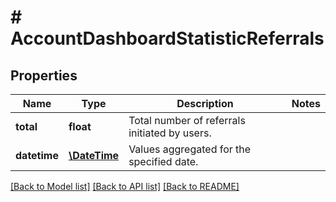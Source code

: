 # # AccountDashboardStatisticReferrals

## Properties

Name | Type | Description | Notes
------------ | ------------- | ------------- | -------------
**total** | **float** | Total number of referrals initiated by users. | 
**datetime** | [**\DateTime**](\DateTime.md) | Values aggregated for the specified date. | 

[[Back to Model list]](../../README.md#documentation-for-models) [[Back to API list]](../../README.md#documentation-for-api-endpoints) [[Back to README]](../../README.md)


